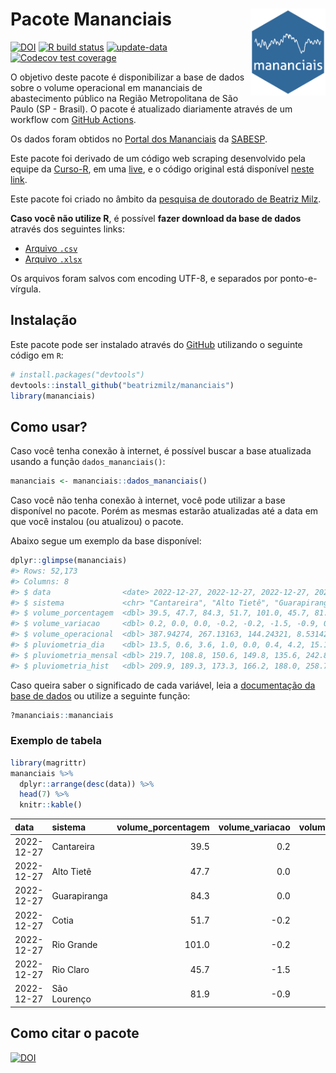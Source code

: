 
<!-- README.md is generated from README.Rmd. Please edit that file -->

# Pacote Mananciais <img src="man/figures/hexlogo.png" align="right" width = "120px"/>

<!-- badges: start -->

[![DOI](https://zenodo.org/badge/DOI/10.5281/zenodo.4733056.svg)](https://doi.org/10.5281/zenodo.4733056)
[![R build
status](https://github.com/beatrizmilz/mananciais/workflows/R-CMD-check/badge.svg)](https://github.com/beatrizmilz/mananciais/actions)
[![update-data](https://github.com/beatrizmilz/mananciais/actions/workflows/2-update_data.yaml/badge.svg)](https://github.com/beatrizmilz/mananciais/actions/workflows/2-update_data.yaml)
[![Codecov test
coverage](https://codecov.io/gh/beatrizmilz/mananciais/branch/master/graph/badge.svg)](https://codecov.io/gh/beatrizmilz/mananciais?branch=master)
<!-- badges: end -->

O objetivo deste pacote é disponibilizar a base de dados sobre o volume
operacional em mananciais de abastecimento público na Região
Metropolitana de São Paulo (SP - Brasil). O pacote é atualizado
diariamente através de um workflow com [GitHub
Actions](https://github.com/beatrizmilz/mananciais/actions).

Os dados foram obtidos no [Portal dos
Mananciais](http://mananciais.sabesp.com.br/Situacao) da
[SABESP](http://site.sabesp.com.br/site/Default.aspx).

Este pacote foi derivado de um código web scraping desenvolvido pela
equipe da [Curso-R](https://www.curso-r.com/), em uma
[live](https://youtu.be/jvZIxrMmOcQ), e o código original está
disponível [neste
link](https://github.com/curso-r/lives/blob/master/drafts/20200730_scraper_sabesp.R).

Este pacote foi criado no âmbito da [pesquisa de doutorado de Beatriz
Milz](https://beatrizmilz.github.io/tese/).

**Caso você não utilize R**, é possível **fazer download da base de
dados** através dos seguintes links:

- [Arquivo
  `.csv`](https://github.com/beatrizmilz/mananciais/raw/master/inst/extdata/mananciais.csv)
- [Arquivo
  `.xlsx`](https://github.com/beatrizmilz/mananciais/blob/master/inst/extdata/mananciais.xlsx?raw=true)

Os arquivos foram salvos com encoding UTF-8, e separados por
ponto-e-vírgula.

## Instalação

Este pacote pode ser instalado através do [GitHub](https://github.com/)
utilizando o seguinte código em `R`:

``` r
# install.packages("devtools")
devtools::install_github("beatrizmilz/mananciais")
library(mananciais)
```

## Como usar?

Caso você tenha conexão à internet, é possível buscar a base atualizada
usando a função `dados_mananciais()`:

``` r
mananciais <- mananciais::dados_mananciais() 
```

Caso você não tenha conexão à internet, você pode utilizar a base
disponível no pacote. Porém as mesmas estarão atualizadas até a data em
que você instalou (ou atualizou) o pacote.

Abaixo segue um exemplo da base disponível:

``` r
dplyr::glimpse(mananciais)
#> Rows: 52,173
#> Columns: 8
#> $ data                <date> 2022-12-27, 2022-12-27, 2022-12-27, 2022-12-27, 2…
#> $ sistema             <chr> "Cantareira", "Alto Tietê", "Guarapiranga", "Cotia…
#> $ volume_porcentagem  <dbl> 39.5, 47.7, 84.3, 51.7, 101.0, 45.7, 81.9, 39.3, 4…
#> $ volume_variacao     <dbl> 0.2, 0.0, 0.0, -0.2, -0.2, -1.5, -0.9, 0.1, 0.0, 0…
#> $ volume_operacional  <dbl> 387.94274, 267.13163, 144.24321, 8.53142, 113.3306…
#> $ pluviometria_dia    <dbl> 13.5, 0.6, 3.6, 1.0, 0.0, 0.4, 4.2, 15.1, 0.3, 0.6…
#> $ pluviometria_mensal <dbl> 219.7, 108.8, 150.6, 149.8, 135.6, 242.8, 308.0, 2…
#> $ pluviometria_hist   <dbl> 209.9, 189.3, 173.3, 166.2, 188.0, 258.7, 211.9, 2…
```

Caso queira saber o significado de cada variável, leia a [documentação
da base de
dados](https://beatrizmilz.github.io/mananciais/reference/mananciais.html)
ou utilize a seguinte função:

``` r
?mananciais::mananciais
```

### Exemplo de tabela

``` r
library(magrittr)
mananciais %>% 
  dplyr::arrange(desc(data)) %>% 
  head(7) %>%
  knitr::kable()
```

| data       | sistema      | volume_porcentagem | volume_variacao | volume_operacional | pluviometria_dia | pluviometria_mensal | pluviometria_hist |
|:-----------|:-------------|-------------------:|----------------:|-------------------:|-----------------:|--------------------:|------------------:|
| 2022-12-27 | Cantareira   |               39.5 |             0.2 |          387.94274 |             13.5 |               219.7 |             209.9 |
| 2022-12-27 | Alto Tietê   |               47.7 |             0.0 |          267.13163 |              0.6 |               108.8 |             189.3 |
| 2022-12-27 | Guarapiranga |               84.3 |             0.0 |          144.24321 |              3.6 |               150.6 |             173.3 |
| 2022-12-27 | Cotia        |               51.7 |            -0.2 |            8.53142 |              1.0 |               149.8 |             166.2 |
| 2022-12-27 | Rio Grande   |              101.0 |            -0.2 |          113.33068 |              0.0 |               135.6 |             188.0 |
| 2022-12-27 | Rio Claro    |               45.7 |            -1.5 |            6.24411 |              0.4 |               242.8 |             258.7 |
| 2022-12-27 | São Lourenço |               81.9 |            -0.9 |           72.70990 |              4.2 |               308.0 |             211.9 |

## Como citar o pacote

[![DOI](https://zenodo.org/badge/DOI/10.5281/zenodo.4733056.svg)](https://doi.org/10.5281/zenodo.4733056)
